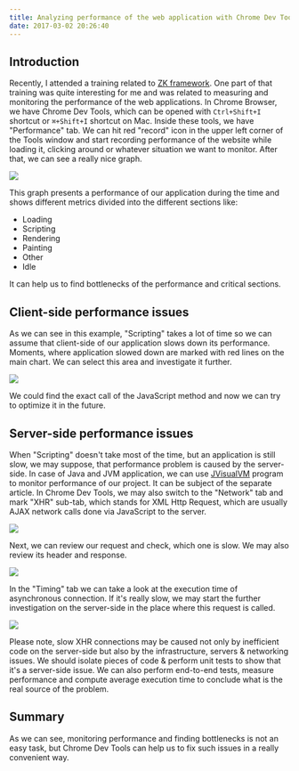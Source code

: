 ```yaml
---
title: Analyzing performance of the web application with Chrome Dev Tools
date: 2017-03-02 20:26:40
---
```


Introduction
------------

Recently, I attended a training related to [ZK framework](https://www.zkoss.org/). One part of that training was quite interesting for me and was related to measuring and monitoring the performance of the web applications. In Chrome Browser, we have Chrome Dev Tools, which can be opened with `Ctrl+Shift+I` shortcut or `⌘+Shift+I` shortcut on Mac. Inside these tools, we have "Performance" tab. We can hit red "record" icon in the upper left corner of the Tools window and start recording performance of the website while loading it, clicking around or whatever situation we want to monitor. After that, we can see a really nice graph.

![](/posts/2017/analyzing-performance-of-web-app-with-chrome-dev-tools/chrome-dev-tools-performance.png)

This graph presents a performance of our application during the time and shows different metrics divided into the different sections like:

*   Loading
*   Scripting
*   Rendering
*   Painting
*   Other
*   Idle

It can help us to find bottlenecks of the performance and critical sections.

Client-side performance issues
------------------------------

As we can see in this example, "Scripting" takes a lot of time so we can assume that client-side of our application slows down its performance. Moments, where application slowed down are marked with red lines on the main chart. We can select this area and investigate it further.

![](/posts/2017/analyzing-performance-of-web-app-with-chrome-dev-tools/chrome-dev-tools-performance-issues.png)

We could find the exact call of the JavaScript method and now we can try to optimize it in the future.

Server-side performance issues
------------------------------

When "Scripting" doesn't take most of the time, but an application is still slow, we may suppose, that performance problem is caused by the server-side. In case of Java and JVM application, we can use [JVisualVM](https://visualvm.github.io/) program to monitor performance of our project. It can be subject of the separate article. In Chrome Dev Tools, we may also switch to the "Network" tab and mark "XHR" sub-tab, which stands for XML Http Request, which are usually AJAX network calls done via JavaScript to the server.

![](/posts/2017/analyzing-performance-of-web-app-with-chrome-dev-tools/chrome-dev-tools-network.png)

Next, we can review our request and check, which one is slow. We may also review its header and response.

![](/posts/2017/analyzing-performance-of-web-app-with-chrome-dev-tools/chrome-dev-tools-network-headers.png)

In the "Timing" tab we can take a look at the execution time of asynchronous connection. If it's really slow, we may start the further investigation on the server-side in the place where this request is called.

![](/posts/2017/analyzing-performance-of-web-app-with-chrome-dev-tools/chrome-dev-tools-request-timing.png)

Please note, slow XHR connections may be caused not only by inefficient code on the server-side but also by the infrastructure, servers & networking issues. We should isolate pieces of code & perform unit tests to show that it's a server-side issue. We can also perform end-to-end tests, measure performance and compute average execution time to conclude what is the real source of the problem.

Summary
-------

As we can see, monitoring performance and finding bottlenecks is not an easy task, but Chrome Dev Tools can help us to fix such issues in a really convenient way.


